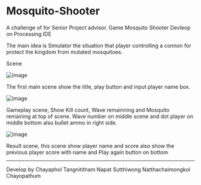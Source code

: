 # Mosquito-Shooter
A challenge of for Senior Project advisor.
Game Mosquito Shooter Devleop on Processing IDE

The main idea is Simulator the situation that player controlling a connon for protect the kingdom from mutated mosquitoes.

Scene


![image](https://user-images.githubusercontent.com/51602389/212270250-bdb93887-f968-44ae-957d-68c6bcdbd6df.png)

The first main scene show the title, play button and input player name box.

![image](https://user-images.githubusercontent.com/51602389/212270515-6f5e8849-4199-45d7-b813-080da77eb579.png)

Gameplay scene, Show Kill count, Wave remainning and Mosquito remaining at top of scene.
Wave number on middle scene and dot player on middle bottom also bullet ammo in right side.

![image](https://user-images.githubusercontent.com/51602389/212270836-785a17f3-d107-427f-84c3-6e3cea9e92ad.png)

Result scene, this scene show player name and score also show the previous player score with name and Play again button on bottom

-----------------------------------------------------------------------------------------------------------------------------
Develop by
Chayaphol Tangnititham
Napat Sutthiwong
Natthachaimongkol Chayopathum

